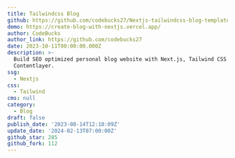 ```yaml
---
title: Tailwindcss Blog
github: https://github.com/codebucks27/Nextjs-tailwindcss-blog-template
demo: https://create-blog-with-nextjs.vercel.app/
author: CodeBucks
author_link: https://github.com/codebucks27
date: 2023-10-11T00:00:00.000Z
description: >-
  Build SEO optimized personal blog website with Next.js, Tailwind CSS and
  Contentlayer.
ssg:
  - Nextjs
css:
  - Tailwind
cms: null
category:
  - Blog
draft: false
publish_date: '2023-08-14T12:10:09Z'
update_date: '2024-02-13T07:00:00Z'
github_star: 285
github_fork: 112
---
```


 